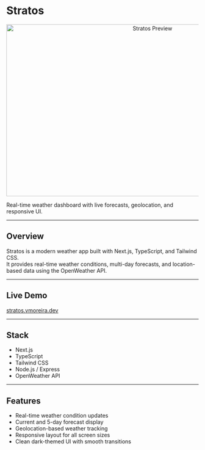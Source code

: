 # Stratos

<p align="center">
  <img height="450" width="750" alt="Stratos
 Preview" src="https://github.com/user-attachments/assets/7d7dfbe4-7d6d-4f76-81af-82ce0da1bee1" />
</p>



Real-time weather dashboard with live forecasts, geolocation, and responsive UI.

---

## Overview

Stratos is a modern weather app built with Next.js, TypeScript, and Tailwind CSS.  
It provides real-time weather conditions, multi-day forecasts, and location-based data using the OpenWeather API.

---

## Live Demo

[stratos.vmoreira.dev](https://stratos.vmoreira.dev)

---

## Stack

- Next.js 
- TypeScript  
- Tailwind CSS  
- Node.js / Express 
- OpenWeather API  

---

## Features

- Real-time weather condition updates  
- Current and 5-day forecast display  
- Geolocation-based weather tracking  
- Responsive layout for all screen sizes  
- Clean dark-themed UI with smooth transitions
